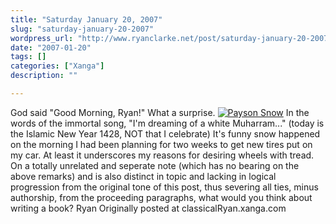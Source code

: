 ```yaml
---
title: "Saturday January 20, 2007"
slug: "saturday-january-20-2007"
wordpress_url: "http://www.ryanclarke.net/post/saturday-january-20-2007/"
date: "2007-01-20"
tags: []
categories: ["Xanga"]
description: ""

---
```


God said "Good Morning, Ryan!" What a surprise.
 [![](http://x41.xanga.com/7a683b45552b8102308256/m72160157.jpg "Payson Snow")](http://photo.xanga.com/classicalRyan/417a6102308256/photo.html)
In the words of the immortal song, "I'm dreaming of a white Muharram..." (today is the Islamic New Year 1428, NOT that I celebrate)
It's funny snow happened on the morning I had been planning for two weeks to get new tires put on my car. At least it underscores my reasons for desiring wheels with tread.
On a totally unrelated and seperate note (which has no bearing on the above remarks) and is also distinct in topic and lacking in logical progression from the original tone of this post, thus severing all ties, minus authorship, from the proceeding paragraphs, what would you think about writing a book?
Ryan
Originally posted at classicalRyan.xanga.com
